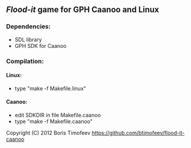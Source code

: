 ## _Flood-it_ game for GPH Caanoo and Linux

### Dependencies:

- SDL library
- GPH SDK for Caanoo

### Compilation:

#### Linux:
- type "make -f Makefile.linux"
    
#### Caanoo:
- edit SDKDIR in file Makefile.caanoo
- type "make -f Makefile.caanoo"     

Copyright (C) 2012 Boris Timofeev https://github.com/btimofeev/flood-it-caanoo
